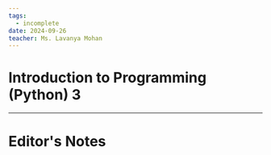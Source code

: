 ```yaml
---
tags:
  - incomplete
date: 2024-09-26
teacher: Ms. Lavanya Mohan
---
```

# Introduction to Programming (Python) 3

----------------------------------------------------------------
# Editor's Notes